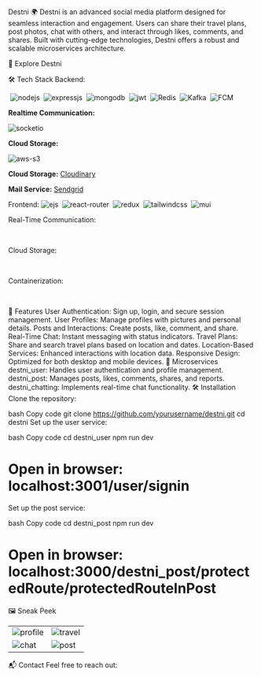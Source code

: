Destni 🌍
Destni is an advanced social media platform designed for seamless interaction and engagement. Users can share their travel plans, post photos, chat with others, and interact through likes, comments, and shares. Built with cutting-edge technologies, Destni offers a robust and scalable microservices architecture.

🚀 Explore Destni

🛠️ Tech Stack
Backend:

 ![nodejs](https://img.shields.io/badge/Node.js-43853D?style=for-the-badge&logo=node.js&logoColor=white)&nbsp;
![expressjs](https://img.shields.io/badge/Express.js-000000?style=for-the-badge&logo=express&logoColor=white)&nbsp;
![mongodb](https://img.shields.io/badge/MongoDB-4EA94B?style=for-the-badge&logo=mongodb&logoColor=white)&nbsp;
![jwt](	https://img.shields.io/badge/JWT-000000?style=for-the-badge&logo=JSON%20web%20tokens&logoColor=white)&nbsp;
![Redis](https://tse1.explicit.bing.net/th?id=OIP.xBynMpy7mOEpqIsY1kR9PAHaGW&pid=Api&P=0&h=180)&nbsp;
![Kafka](https://tse2.mm.bing.net/th?id=OIP.6lFxnQRzWwfwgvx9ZMU9QAHaEJ&pid=Api&P=0&h=180)&nbsp;
![FCM](https://www.fcmtravel.com/sites/default/files/styles/large/public/UK_FCM_Logo_Summary.jpg?itok=pUGbSjAg)&nbsp;

**Realtime Communication:**
	
![socketio](https://img.shields.io/badge/Socket.io-010101?&style=for-the-badge&logo=Socket.io&logoColor=white)

**Cloud Storage:**

![aws-s3](https://img.shields.io/badge/Amazon_AWS-FF9900?style=for-the-badge&logo=amazonaws&logoColor=white)

**Cloud Storage:** [Cloudinary](https://cloudinary.com/)

**Mail Service:** [Sendgrid](https://sendgrid.com/)
 
 
 
 

Frontend:
![ejs](https://tse2.mm.bing.net/th?id=OIP.aMiffZdBW39HnVAgvoRpagHaEf&pid=Api&P=0&h=180)&nbsp;
![react-router](https://img.shields.io/badge/React_Router-CA4245?style=for-the-badge&logo=react-router&logoColor=white)&nbsp;
![redux](https://img.shields.io/badge/Redux-593D88?style=for-the-badge&logo=redux&logoColor=white)&nbsp;
![tailwindcss](https://img.shields.io/badge/Tailwind_CSS-38B2AC?style=for-the-badge&logo=tailwind-css&logoColor=white)&nbsp;
![mui](https://img.shields.io/badge/Material--UI-0081CB?style=for-the-badge&logo=material-ui&logoColor=white)&nbsp;
 
 
 
 
 

Real-Time Communication:

 

Cloud Storage:

 

Containerization:

 

🚀 Features
User Authentication: Sign up, login, and secure session management.
User Profiles: Manage profiles with pictures and personal details.
Posts and Interactions: Create posts, like, comment, and share.
Real-Time Chat: Instant messaging with status indicators.
Travel Plans: Share and search travel plans based on location and dates.
Location-Based Services: Enhanced interactions with location data.
Responsive Design: Optimized for both desktop and mobile devices.
🧩 Microservices
destni_user: Handles user authentication and profile management.
destni_post: Manages posts, likes, comments, shares, and reports.
destni_chatting: Implements real-time chat functionality.
🛠️ Installation
Clone the repository:

bash
Copy code
git clone https://github.com/yourusername/destni.git
cd destni
Set up the user service:

bash
Copy code
cd destni_user
npm run dev
# Open in browser: localhost:3001/user/signin
Set up the post service:

bash
Copy code
cd destni_post
npm run dev
# Open in browser: localhost:3000/destni_post/protectedRoute/protectedRouteInPost
🖼️ Sneak Peek

<table>
  <tr>
    <td><img src="https://user-images.githubusercontent.com/yourusername/screenshot-profile.png" alt="profile" /></td>
    <td><img src="https://user-images.githubusercontent.com/yourusername/screenshot-travel.png" alt="travel" /></td>
  </tr>
  <tr>
    <td><img src="https://user-images.githubusercontent.com/yourusername/screenshot-chat.png" alt="chat" /></td>
    <td><img src="https://user-images.githubusercontent.com/yourusername/screenshot-post.png" alt="post" /></td>
  </tr>
</table>
📬 Contact
Feel free to reach out:




